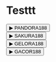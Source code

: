 # Testtt
<!PSG OPERASIONAL>
<html>
<head>
  <!-- PANDORA188 -->
  <div class="menu-section">
    <button class="menu-title" onclick="toggle('menuPandora')">▶ PANDORA188</button>
    <ul id="menuPandora" style="display:none;">
      <li>
        <button onclick="toggle('pandora1')">1. WD PGA PENDING</button>
        <div id="pandora1" class="sub-detail" style="display:none;">a. AAPHBXHUSTT PGA PENDING</div>
      </li>
      <li>
        <button onclick="toggle('pandora2')">2. REKENING AKTIF</button>
        <div id="pandora2" class="sub-detail" style="display:none;">a. AUTO WD-FINANCE</div>
      </li>
      <li>
        <button onclick="toggle('pandora3')">3. LINK AKTIF</button>
        <div id="pandora3" class="sub-detail" style="display:none;">
          a. pandora188e.lol<br>
          b. pandora188e.fun<br>
          c. pandora188e.store
        </div>
      </li>
    </ul>
  </div>

  <!-- SAKURA188 -->
  <div class="menu-section">
    <button class="menu-title" onclick="toggle('menuSakura')">▶ SAKURA188</button>
    <ul id="menuSakura" style="display:none;">
      <li>
        <button onclick="toggle('sakura1')">1. WD PGA PENDING</button>
        <div id="sakura1" class="sub-detail" style="display:none;">a. AAPHCHHUSTT PGA PENDING</div>
      </li>
      <li>
        <button onclick="toggle('sakura2')">2. REKENING AKTIF</button>
        <div id="sakura2" class="sub-detail" style="display:none;">a. AUTO WD-FINANCE 2</div>
      </li>
      <li>
        <button onclick="toggle('sakura3')">3. LINK AKTIF</button>
        <div id="sakura3" class="sub-detail" style="display:none;">
          a. sakura188c.fun<br>
          b. sakura188e.cfd<br>
          c. sakura188e.shop
        </div>
      </li>
    </ul>
  </div>

  <!-- GELORA188 -->
  <div class="menu-section">
    <button class="menu-title" onclick="toggle('menuGelora')">▶ GELORA188</button>
    <ul id="menuGelora" style="display:none;">
      <li>
        <button onclick="toggle('gelora1')">1. WD PGA PENDING</button>
        <div id="gelora1" class="sub-detail" style="display:none;">a. AAIUBBHUSTT PGA PENDING</div>
      </li>
      <li>
        <button onclick="toggle('gelora2')">2. REKENING AKTIF</button>
        <div id="gelora2" class="sub-detail" style="display:none;">a. AUTO WD-FINANCE 3</div>
      </li>
      <li>
        <button onclick="toggle('gelora3')">3. LINK AKTIF</button>
        <div id="gelora3" class="sub-detail" style="display:none;">
          a. gelora188q.website<br>
          b. gelora188p.sbs<br>
          c. gelora188p.lol
        </div>
      </li>
    </ul>
  </div>

  <!-- GACOR188 -->
  <div class="menu-section">
    <button class="menu-title" onclick="toggle('menuGacor')">▶ GACOR188</button>
    <ul id="menuGacor" style="display:none;">
      <li>
        <button onclick="toggle('gacor1')">A. WD PGA PENDING</button>
        <div id="gacor1" class="sub-detail" style="display:none;">* B77AAO@JEDARR PGA PENDING</div>
      </li>
      <li>
        <button onclick="toggle('gacor2')">B. REKENING AKTIF</button>
        <div id="gacor2" class="sub-detail" style="display:none;">* AUTO WD-FINANCE - 4</div>
      </li>
      <li>
        <button onclick="toggle('gacor3')">C. LINK AKTIF</button>
        <div id="gacor3" class="sub-detail" style="display:none;">
          *. benergacor188.sbs<br>
          *. benergacor188.lol<br>
          *. benergacor188.cfd
        </div>
      </li>
    </ul>
  </div>

  <script>
    function toggle(id) {
      const el = document.getElementById(id);
      el.style.display = el.style.display === "none" ? "block" : "none";
    }
  </script>

</body>
</html>

